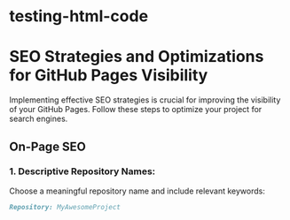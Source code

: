 # testing-html-code 

# SEO Strategies and Optimizations for GitHub Pages Visibility

Implementing effective SEO strategies is crucial for improving the visibility of your GitHub Pages. Follow these steps to optimize your project for search engines.

## On-Page SEO

### 1. Descriptive Repository Names:

Choose a meaningful repository name and include relevant keywords:

```markdown
Repository: MyAwesomeProject
